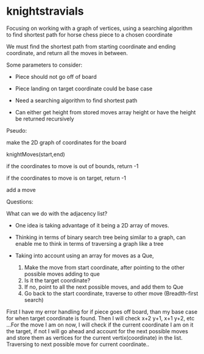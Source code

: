 # knightstravials
Focusing on working with a graph of vertices, using a searching algorithm to find shortest path for horse chess piece to a chosen coordinate

We must find the shortest path from starting coordinate and ending coordinate, and 
return all the moves in between. 

Some parameters to consider:
- Piece should not go off of board

- Piece landing on target coordinate could be base case

- Need a searching algorithm to find shortest path

- Can either get height from stored moves array height or
have the height be returned recursively

Pseudo:

make the 2D graph of coordinates for the board

knightMoves(start,end)

  if the coordinates to move is out of bounds, return -1

  if the coordinates to move is on target, return -1

  add a move

  
Questions:

What can we do with the adjacency list? 
  - One idea is taking advantage of it being a 2D array
  of moves. 

  - Thinking in terms of binary search tree being similar to a graph, can enable me to think in terms of traversing a 
  graph like a tree

  - Taking into account using an array for moves as a Que,
     
     1. Make the move from start coordinate, after
     pointing to the other possible moves adding to que
     2. Is it the target coordinate?
     3. If no, point to all the next possible
     moves, and add them to Que
     4. Go back to the start coordinate, traverse to other move
      (Breadth-first search)


 First I have my error handling for if piece goes off board, than my base case for when target coordinate is found. Then I will check x+2 y+1, x+1 y+2, etc ...For the move I am on now, I will check if the current coordinate I am on it the target, if not I will go ahead and account for the next possible moves and store them as vertices for the current vertix(coordinate) in the list. Traversing to next possible move for current coordinate..

  

  

  